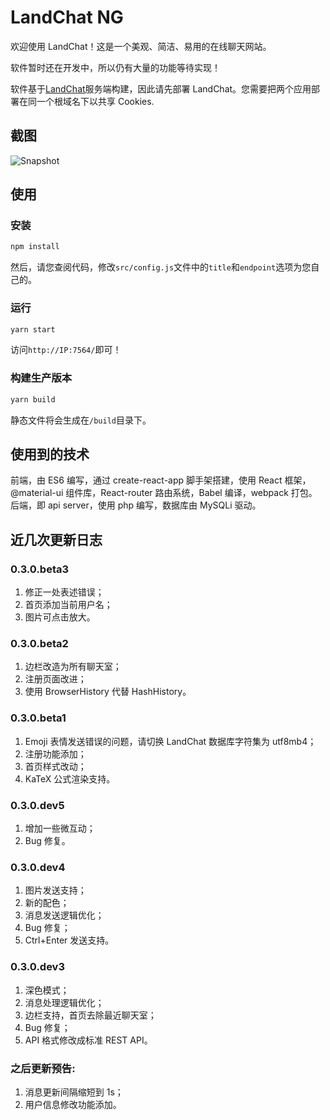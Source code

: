 # LandChat NG

欢迎使用 LandChat！这是一个美观、简洁、易用的在线聊天网站。

软件暂时还在开发中，所以仍有大量的功能等待实现！

软件基于[LandChat](https://github.com/landchat/landchat)服务端构建，因此请先部署 LandChat。您需要把两个应用部署在同一个根域名下以共享 Cookies.

## 截图

![Snapshot](https://p.hywiki.xyz/2021/08/29/89757efa467bf.png)

## 使用

### 安装

```bash
npm install
```

然后，请您查阅代码，修改`src/config.js`文件中的`title`和`endpoint`选项为您自己的。

### 运行

```bash
yarn start
```

访问`http://IP:7564/`即可！

### 构建生产版本

```bash
yarn build
```

静态文件将会生成在`/build`目录下。

## 使用到的技术

前端，由 ES6 编写，通过 create-react-app 脚手架搭建，使用 React 框架，@material-ui 组件库，React-router 路由系统，Babel 编译，webpack 打包。
后端，即 api server，使用 php 编写，数据库由 MySQLi 驱动。

## 近几次更新日志

### 0.3.0.beta3

1. 修正一处表述错误；
2. 首页添加当前用户名；
3. 图片可点击放大。

### 0.3.0.beta2

1. 边栏改造为所有聊天室；
2. 注册页面改进；
3. 使用 BrowserHistory 代替 HashHistory。

### 0.3.0.beta1

1. Emoji 表情发送错误的问题，请切换 LandChat 数据库字符集为 utf8mb4；
2. 注册功能添加；
3. 首页样式改动；
4. KaTeX 公式渲染支持。

### 0.3.0.dev5

1. 增加一些微互动；
2. Bug 修复。

### 0.3.0.dev4

1. 图片发送支持；
2. 新的配色；
3. 消息发送逻辑优化；
4. Bug 修复；
5. Ctrl+Enter 发送支持。

### 0.3.0.dev3

1. 深色模式；
2. 消息处理逻辑优化；
3. 边栏支持，首页去除最近聊天室；
4. Bug 修复；
5. API 格式修改成标准 REST API。

### 之后更新预告:

1. 消息更新间隔缩短到 1s；
2. 用户信息修改功能添加。
